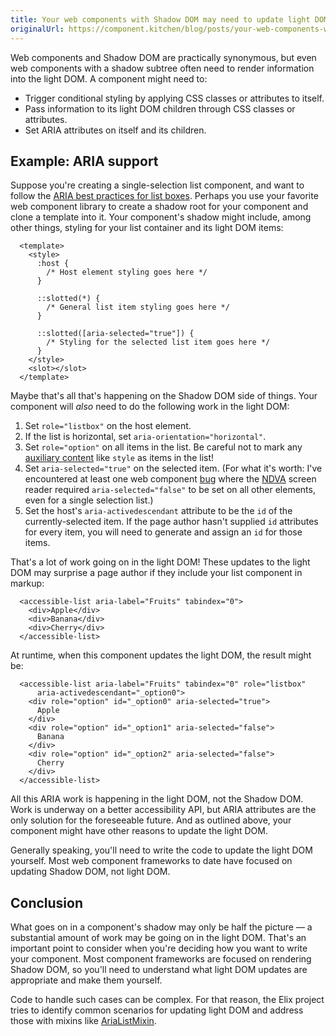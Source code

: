 ```yaml
---
title: Your web components with Shadow DOM may need to update light DOM too
originalUrl: https://component.kitchen/blog/posts/your-web-components-with-shadow-dom-may-need-to-update-light-dom-too
---
```


Web components and Shadow DOM are practically synonymous, but even web components with a shadow subtree often need to render information into the light DOM. A component might need to:

- Trigger conditional styling by applying CSS classes or attributes to itself.
- Pass information to its light DOM children through CSS classes or attributes.
- Set ARIA attributes on itself and its children.

## Example: ARIA support

Suppose you're creating a single-selection list component, and want to follow the
[ARIA best practices for list boxes](https://www.w3.org/TR/wai-aria-practices-1.1/#Listbox). Perhaps you use your favorite web component library to create a shadow root for your component and clone a template into it. Your component's shadow might include, among other things, styling for your list container and its light DOM items:

```
  <template>
    <style>
      :host {
        /* Host element styling goes here */
      }

      ::slotted(*) {
        /* General list item styling goes here */
      }

      ::slotted([aria-selected="true"]) {
        /* Styling for the selected list item goes here */
      }
    </style>
    <slot></slot>
  </template>
```

Maybe that's all that's happening on the Shadow DOM side of things. Your component will _also_ need to do the following work in the light DOM:

1. Set `role="listbox"` on the host element.
2. If the list is horizontal, set `aria-orientation="horizontal"`.
3. Set `role="option"` on all items in the list. Be careful not to mark any
   [auxiliary content](https://github.com/webcomponents/gold-standard/wiki/Auxiliary-Content) like `style` as items in the list!
4. Set `aria-selected="true"` on the selected item. (For what it's worth: I've encountered at least one web component
   [bug](https://github.com/PolymerElements/iron-menu-behavior/issues/75)
   where the [NDVA](https://www.nvaccess.org/)
   screen reader required `aria-selected="false"` to be set on all other elements, even for a single selection list.)
5. Set the host's `aria-activedescendant` attribute to be the `id` of the currently-selected item. If the page author hasn't supplied `id` attributes for every item, you will need to generate and assign an `id` for those items.

That's a lot of work going on in the light DOM! These updates to the light DOM may surprise a page author if they include your list component in markup:

```
  <accessible-list aria-label="Fruits" tabindex="0">
    <div>Apple</div>
    <div>Banana</div>
    <div>Cherry</div>
  </accessible-list>
```

At runtime, when this component updates the light DOM, the result might be:

```
  <accessible-list aria-label="Fruits" tabindex="0" role="listbox"
      aria-activedescendant="_option0">
    <div role="option" id="_option0" aria-selected="true">
      Apple
    </div>
    <div role="option" id="_option1" aria-selected="false">
      Banana
    </div>
    <div role="option" id="_option2" aria-selected="false">
      Cherry
    </div>
  </accessible-list>
```

All this ARIA work is happening in the light DOM, not the Shadow DOM. Work is underway on a better accessibility API, but ARIA attributes are the only solution for the foreseeable future. And as outlined above, your component might have other reasons to update the light DOM.

Generally speaking, you'll need to write the code to update the light DOM yourself. Most web component frameworks to date have focused on updating Shadow DOM, not light DOM.

## Conclusion

What goes on in a component's shadow may only be half the picture — a substantial amount of work may be going on in the light DOM. That's an important point to consider when you're deciding how you want to write your component. Most component frameworks are focused on rendering Shadow DOM, so you'll need to understand what light DOM updates are appropriate and make them yourself.

Code to handle such cases can be complex. For that reason, the Elix project tries to identify common scenarios for updating light DOM and address those with mixins like [AriaListMixin](https://component.kitchen/elix/AriaListMixin).
